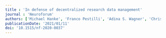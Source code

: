```yaml
---
title : 'In defense of decentralized research data management'
journal : 'Neuroforum'
authors: ['Michael Hanke', 'Franco Pestilli', 'Adina S. Wagner', 'Christopher J. Markiewicz', 'Jean-Baptiste Poline', 'Yaroslav O. Halchenko']
publicationDate: '2021/01/11'
doi: '10.1515/nf-2020-0037'
---
```

